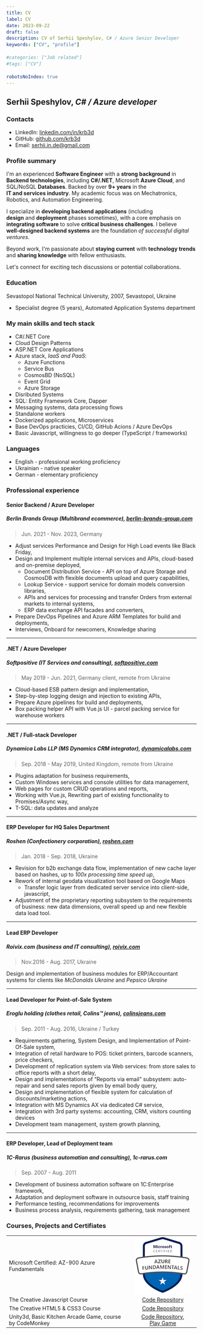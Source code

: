 ```yaml
---
title: CV
label: CV
date: 2023-09-22
draft: false
description: CV of Serhii Speshylov, C# / Azure Senior Developer
keywords: ["CV", "profile"]

#categories: ["Job related"]
#tags: ["CV"]

robotsNoIndex: true
---
```


## Serhii Speshylov, _C# / Azure developer_

### Contacts

- LinkedIn: [linkedin.com/in/krb3d](https:\linkedin.com/in/krb3d)
- GitHub: [github.com/krb3d](https://github.com/krb3d)
- Email: [serhii.in.de@gmail.com](mailto:serhii.in.de@gmail.com)

### Profile summary

I'm an experienced **Software&nbsp;Engineer** with a **strong&nbsp;background** in **Backend&nbsp;technologies**, including **C#/.NET**, Microsoft **Azure&nbsp;Cloud**, and SQL/NoSQL **Databases**. Backed by over **9+&nbsp;years** in the **IT&nbsp;and&nbsp;services&nbsp;industry**. My academic&nbsp;focus was on Mechatronics, Robotics, and Automation Engineering.

I specialize in **developing backend&nbsp;applications** (including **design**&nbsp;and&nbsp;**deployment** phases sometimes), with a core emphasis on **integrating&nbsp;software** to solve **critical&nbsp;business&nbsp;challenges**. I believe **well&#8209;designed backend&nbsp;systems** are the foundation _of&nbsp;successful digital ventures_.

Beyond work, I'm passionate about **staying&nbsp;current** with **technology&nbsp;trends** and **sharing&nbsp;knowledge** with fellow enthusiasts.

Let's connect for exciting tech discussions or potential collaborations.

### Education

Sevastopol&nbsp;National&nbsp;Technical&nbsp;University, 2007, Sevastopol, Ukraine

- Specialist&nbsp;degree&nbsp;(5&nbsp;years), Automated Application Systems department

### My main skills and tech stack

- C#/.NET&nbsp;Core
- Cloud&nbsp;Design&nbsp;Patterns
- ASP.NET&nbsp;Core Applications
- Azure&nbsp;stack, _IaaS and PaaS_:
  - Azure Functions
  - Service Bus
  - CosmosBD (NoSQL)
  - Event Grid
  - Azure Storage
- Disributed Systems
- SQL: Entity Framework Core, Dapper
- Messaging systems, data processing flows
- Standalone workers
- Dockerized applications, Microservices
- Base DevOps practicies, CI/CD, GitHub Acions / Azure DevOps
- Basic Javascript, willingness to go deeper (TypeScript / frameworks)

### Languages

- English - professional working proficiency
- Ukrainian - native speaker
- German - elementary proficiency

### Professional experience

#### Senior Backend / Azure Developer

##### Berlin Brands Group (Multibrand ecommerce), [berlin-brands-group.com](https://www.berlin-brands-group.com/en)

> Jun. 2021 - Nov. 2023, Germany

- Adjust services Performance and Design for High Load events like Black Friday,
- Design and Implement multiple internal services and APIs, cloud-based and on-premise deployed,
  - Document Distribution Service - API on top of Azure Storage and CosmosDB with flexible documents upload and query capabilities,
  - Lookup Service - support service for domain models conversion libraries,
  - APIs and services for processing and transfer Orders from external markets to internal systems,
  - ERP data exchange API facades and converters,
- Prepare DevOps Pipelines and Azure ARM Templates for build and deployments,
- Interviews, Onboard for newcomers, Knowledge sharing

---

#### .NET / Azure Developer

##### Softpositive (IT Services and consulting), [softpositive.com](https://www.softpositive.com/)

> May 2019 - Jun. 2021,  Germany client, remote from Ukraine

- Cloud-based ESB pattern design and implementation,
- Step-by-step logging design and injection to existing APIs,
- Prepare Azure pipelines for build and deployments,
- Box packing helper API with Vue.js UI - parcel packing service for warehouse workers

---

#### .NET / Full-stack Developer

##### Dynamica Labs LLP (MS Dynamics CRM integrator), [dynamicalabs.com](https://www.dynamicalabs.com/)

> Sep. 2018 - May 2019, United Kingdom, remote from Ukraine

- Plugins adaptation for business requirements,
- Custom Windows services and console utilities for data management,
- Web pages for custom CRUD operations and reports,
- Working with Vue.js, Rewriting part of existing functionality to Promises/Async way,
- T-SQL: data updates and analyze

---

#### ERP Developer for HQ Sales Department

##### Roshen (Confectionery corporation), [roshen.com](https://www.roshen.com/en/about-roshen)

> Jan. 2018 - Sep. 2018, Ukraine

- Revision for b2b exchange data flow, implementation of new cache layer based on hashes,  up to _100x processing time speed up_,
- Rework of internal geodata visualization tool based on Google Maps
  - Transfer logic layer from dedicated server service into client-side, javascript,
- Adjustment of the proprietary reporting subsystem to the requirements of business: new data dimensions, overall speed up and new flexible data load tool.

---

#### Lead ERP Developer

##### Roivix.com (business and IT consulting), [roivix.com](http://www.roivix.com/ukr/)

> Nov.2016 - Aug. 2017, Ukraine

Design and implementation of business modules for ERP/Accountant systems for clients like _McDonalds Ukraine_ and _Pepsico Ukraine_

---

#### Lead Developer for Point-of-Sale System

##### Eroglu holding (clothes retail, Colins™ jeans), [colinsjeans.com](http://colinsjeans.com/)

> Sep. 2011 - Aug. 2016, Ukraine / Turkey

- Requirements gathering, System Design, and Implementation of Point-Of-Sale system,
- Integration of retail hardware to POS: ticket printers, barcode scanners, price checkers,
- Development of replication system via Web services: from store sales to office reports with a short delay,
- Design and implementations of “Reports via email” subsystem: auto-repair and send sales reports given by email body query,
- Design and implementation of flexible system for calculation of discounts/marketing actions,
- Integration with MS Dynamics AX via dedicated C# service,
- Integration with 3rd party systems: accounting, CRM, visitors counting devices
- Development team management, system growth planning,

---

#### ERP Developer, Lead of Deployment team

##### 1C-Rarus (business automation and consulting), 1c-rarus.com

> Sep. 2007 - Aug. 2011

- Development of business automation software on 1C:Enterprise framework,
- Adaptation and deployment software in outsource basis, staff training
- Performance testing, recommendations for improvements
- Business process analysis, requirements gathering, task management

### Courses, Projects and Certifiates

|                                                             |                                                              |
|:------------------------------------------------------------|:------------------------------------------------------------:|
| Microsoft Certified: AZ-900 Azure Fundamentals              | [![Badge](azure_fundamentals-150.png)](https://www.credly.com/badges/4a11fc7f-ea78-4b27-9c80-f6a459e166a2/linked_in_profile)  |
| The Creative Javascript Course                              | [Code&nbsp;Repository](https://github.com/krb3d/developedbyed-js-basics)     |
| The Creative HTML5 & CSS3 Course                            | [Code&nbsp;Repository](https://github.com/krb3d/developedbyed-html-basics)   |
| Unity3d, Basic Kitchen Arcade Game, course by CodeMonkey    | [Code&nbsp;Repository](https://github.com/null-null-eins-zwei/KitchenChaos), [Play&nbsp;Game](https://krb3d.itch.io/kitchenchaos-learn)  |
